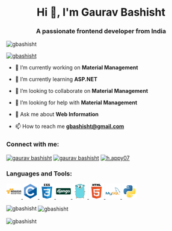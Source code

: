 <h1 align="center">Hi 👋, I'm Gaurav Bashisht</h1>
<h3 align="center">A passionate frontend developer from India</h3>

<p align="left"> <img src="https://komarev.com/ghpvc/?username=gbashisht&label=Profile%20views&color=0e75b6&style=flat" alt="gbashisht" /> </p>

<p align="left"> <a href="https://github.com/ryo-ma/github-profile-trophy"><img src="https://github-profile-trophy.vercel.app/?username=gbashisht" alt="gbashisht" /></a> </p>

- 🔭 I’m currently working on **Material Management**

- 🌱 I’m currently learning **ASP.NET**

- 👯 I’m looking to collaborate on **Material Management**

- 🤝 I’m looking for help with **Material Management**

- 💬 Ask me about **Web Information**

- 📫 How to reach me **gbashisht@gmail.com**

<h3 align="left">Connect with me:</h3>
<p align="left">
<a href="https://linkedin.com/in/gaurav bashisht" target="blank"><img align="center" src="https://raw.githubusercontent.com/rahuldkjain/github-profile-readme-generator/master/src/images/icons/Social/linked-in-alt.svg" alt="gaurav bashisht" height="30" width="40" /></a>
<a href="https://fb.com/gaurav bashisht" target="blank"><img align="center" src="https://raw.githubusercontent.com/rahuldkjain/github-profile-readme-generator/master/src/images/icons/Social/facebook.svg" alt="gaurav bashisht" height="30" width="40" /></a>
<a href="https://instagram.com/h.appy07" target="blank"><img align="center" src="https://raw.githubusercontent.com/rahuldkjain/github-profile-readme-generator/master/src/images/icons/Social/instagram.svg" alt="h.appy07" height="30" width="40" /></a>
</p>

<h3 align="left">Languages and Tools:</h3>
<p align="left"> <a href="https://aws.amazon.com" target="_blank" rel="noreferrer"> <img src="https://raw.githubusercontent.com/devicons/devicon/master/icons/amazonwebservices/amazonwebservices-original-wordmark.svg" alt="aws" width="40" height="40"/> </a> <a href="https://www.cprogramming.com/" target="_blank" rel="noreferrer"> <img src="https://raw.githubusercontent.com/devicons/devicon/master/icons/c/c-original.svg" alt="c" width="40" height="40"/> </a> <a href="https://www.w3schools.com/css/" target="_blank" rel="noreferrer"> <img src="https://raw.githubusercontent.com/devicons/devicon/master/icons/css3/css3-original-wordmark.svg" alt="css3" width="40" height="40"/> </a> <a href="https://www.djangoproject.com/" target="_blank" rel="noreferrer"> <img src="https://raw.githubusercontent.com/devicons/devicon/master/icons/django/django-original.svg" alt="django" width="40" height="40"/> </a> <a href="https://golang.org" target="_blank" rel="noreferrer"> <img src="https://raw.githubusercontent.com/devicons/devicon/master/icons/go/go-original.svg" alt="go" width="40" height="40"/> </a> <a href="https://www.w3.org/html/" target="_blank" rel="noreferrer"> <img src="https://raw.githubusercontent.com/devicons/devicon/master/icons/html5/html5-original-wordmark.svg" alt="html5" width="40" height="40"/> </a> <a href="https://www.mysql.com/" target="_blank" rel="noreferrer"> <img src="https://raw.githubusercontent.com/devicons/devicon/master/icons/mysql/mysql-original-wordmark.svg" alt="mysql" width="40" height="40"/> </a> <a href="https://www.python.org" target="_blank" rel="noreferrer"> <img src="https://raw.githubusercontent.com/devicons/devicon/master/icons/python/python-original.svg" alt="python" width="40" height="40"/> </a> </p>

<p><img align="left" src="https://github-readme-stats.vercel.app/api/top-langs?username=gbashisht&show_icons=true&locale=en&layout=compact" alt="gbashisht" /></p>

<p>&nbsp;<img align="center" src="https://github-readme-stats.vercel.app/api?username=gbashisht&show_icons=true&locale=en" alt="gbashisht" /></p>

<p><img align="center" src="https://github-readme-streak-stats.herokuapp.com/?user=gbashisht&" alt="gbashisht" /></p>
